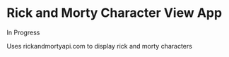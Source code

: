 # Rick and Morty Character View App
In Progress

Uses rickandmortyapi.com to display rick and morty characters
